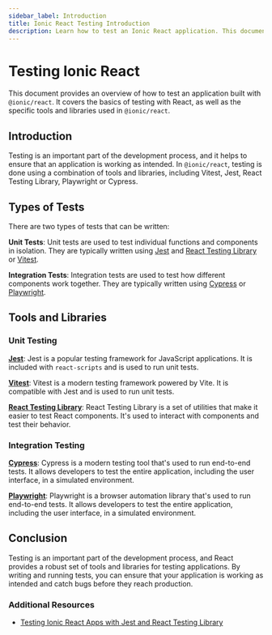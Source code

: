 ```yaml
---
sidebar_label: Introduction
title: Ionic React Testing Introduction
description: Learn how to test an Ionic React application. This document provides an overview of how to test an application built with @ionic/react.
---
```


# Testing Ionic React

This document provides an overview of how to test an application built with `@ionic/react`. It covers the basics of testing with React, as well as the specific tools and libraries used in `@ionic/react`.

## Introduction

Testing is an important part of the development process, and it helps to ensure that an application is working as intended. In `@ionic/react`, testing is done using a combination of tools and libraries, including Vitest, Jest, React Testing Library, Playwright or Cypress.

## Types of Tests

There are two types of tests that can be written:

**Unit Tests**: Unit tests are used to test individual functions and components in isolation. They are typically written using [Jest](https://jestjs.io) and [React Testing Library](https://testing-library.com) or [Vitest](https://vitest.dev).

**Integration Tests**: Integration tests are used to test how different components work together. They are typically written using [Cypress](https://www.cypress.io) or [Playwright](https://playwright.dev).

## Tools and Libraries

### Unit Testing

[**Jest**](https://jestjs.io): Jest is a popular testing framework for JavaScript applications. It is included with `react-scripts` and is used to run unit tests.

[**Vitest**](https://vitest.dev): Vitest is a modern testing framework powered by Vite. It is compatible with Jest and is used to run unit tests.

[**React Testing Library**](https://testing-library.com): React Testing Library is a set of utilities that make it easier to test React components. It's used to interact with components and test their behavior.

### Integration Testing

[**Cypress**](https://www.cypress.io): Cypress is a modern testing tool that's used to run end-to-end tests. It allows developers to test the entire application, including the user interface, in a simulated environment.

[**Playwright**](https://playwright.dev): Playwright is a browser automation library that's used to run end-to-end tests. It allows developers to test the entire application, including the user interface, in a simulated environment.

## Conclusion

Testing is an important part of the development process, and React provides a robust set of tools and libraries for testing applications. By writing and running tests, you can ensure that your application is working as intended and catch bugs before they reach production.

### Additional Resources

- [Testing Ionic React Apps with Jest and React Testing Library](https://ionicframework.com/blog/testing-ionic-react-apps-with-jest-and-react-testing-library/)
